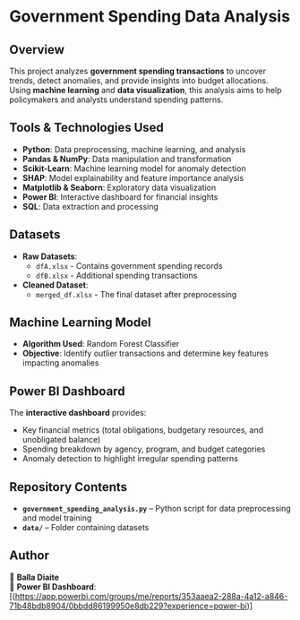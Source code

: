 # Government Spending Data Analysis

## Overview
This project analyzes **government spending transactions** to uncover trends, detect anomalies, and provide insights into budget allocations. Using **machine learning** and **data visualization**, this analysis aims to help policymakers and analysts understand spending patterns.

## Tools & Technologies Used
- **Python**: Data preprocessing, machine learning, and analysis
- **Pandas & NumPy**: Data manipulation and transformation
- **Scikit-Learn**: Machine learning model for anomaly detection
- **SHAP**: Model explainability and feature importance analysis
- **Matplotlib & Seaborn**: Exploratory data visualization
- **Power BI**: Interactive dashboard for financial insights
- **SQL**: Data extraction and processing

## Datasets
- **Raw Datasets**:  
  - `dfA.xlsx` - Contains government spending records  
  - `dfB.xlsx` - Additional spending transactions  
- **Cleaned Dataset**:  
  - `merged_df.xlsx` - The final dataset after preprocessing

## Machine Learning Model
- **Algorithm Used**: Random Forest Classifier
- **Objective**: Identify outlier transactions and determine key features impacting anomalies

## Power BI Dashboard
The **interactive dashboard** provides:
- Key financial metrics (total obligations, budgetary resources, and unobligated balance)
- Spending breakdown by agency, program, and budget categories
- Anomaly detection to highlight irregular spending patterns

## Repository Contents
- **`government_spending_analysis.py`** – Python script for data preprocessing and model training
- **`data/`** – Folder containing datasets

## Author
🚀 **Balla Diaite**  
📌 **Power BI Dashboard**: [(https://app.powerbi.com/groups/me/reports/353aaea2-288a-4a12-a846-71b48bdb8904/0bbdd86199950e8db229?experience=power-bi)]
